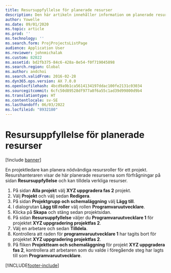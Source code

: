 ```yaml
---
title: Resursuppfyllelse för planerade resurser
description: Den här artikeln innehåller information om planerade resurser för ett projekt.
author: Yowelle
ms.date: 09/01/2020
ms.topic: article
ms.prod: ''
ms.technology: ''
ms.search.form: ProjProjectsListPage
audience: Application User
ms.reviewer: johnmichalak
ms.custom: 82022
ms.assetid: bd2fb375-84c6-428a-8e54-f0f719045898
ms.search.region: Global
ms.author: andchoi
ms.search.validFrom: 2016-02-28
ms.dyn365.ops.version: AX 7.0.0
ms.openlocfilehash: 4bcd9a9b1ca5614134197ddac100fe2131c03034
ms.sourcegitcommit: 6cfc50d89528df977a8f6a55c1ad39d99800d9b4
ms.translationtype: HT
ms.contentlocale: sv-SE
ms.lasthandoff: 06/03/2022
ms.locfileid: "8932180"
---
```

# <a name="resource-fulfillment-for-planned-resources"></a>Resursuppfyllelse för planerade resurser

[!include [banner](../includes/banner.md)]

En projektledare kan planera nödvändiga resursroller för ett projekt. Resurshanteraren visar de här planerade resurserna som förfrågningar på sidan **Resursuppfyllelse** och kan tilldela verkliga resurser.

1. På sidan **Alla projekt** välj **XYZ uppgradera fas 2** projekt.
2. Välj **Projekt** och välj sedan **Redigera**.
3. På sidan **Projektgrupp och schemaläggning** välj **Lägg till**.
4. I dialogrutan **Lägg till roller** välj rollen **Programvaruutvecklare**.
5. Klicka på **Skapa** och stäng sedan projektsidan.
6. På sidan **Resursuppfyllelse** väljer du **Programvaruutvecklare 1** för projektet **XYZ uppgradering projektfas 2**.
7. Välj en arbetare och sedan **Tilldela**.
8. Kontrollera att raden för **programvaruutvecklare 1** har tagits bort för projektet **XYZ uppgradering projektfas 2**.
9. På fliken **Projektteam och schemaläggning** för projekt **XYZ uppgradera fas 2**, kontrollera att arbetaren som du valde i föregående steg har lagts till som **Programvaruutvecklare**.


[!INCLUDE[footer-include](../includes/footer-banner.md)]